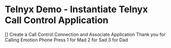 # Telnyx Demo - Instantiate Telnyx Call Control Application

[] Create a Call Control Connection and Associate Application
Thank you for Calling Emotion Phone
Press 1 for Mad
2 for Sad
3 for Dad